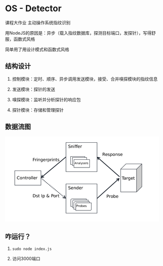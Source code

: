# OS - Detector

课程大作业 主动操作系统指纹识别

用NodeJS的原因是：异步（载入指纹数据库，探测目标端口，发探针），写得舒服，函数式风格

简单用了用设计模式和函数式风格


## 结构设计

1. 控制模块：定时、顺序、异步调用发送模块，接受、合并嗅探模块的指纹信息

2. 发送模块：探针的发送

3. 嗅探模块：监听并分析探针的响应包

4. 探针模块：存储和管理探针


## 数据流图

![Stream](https://raw.githubusercontent.com/TangliziGit/os-detector/master/document/stream.png)


## 咋运行？

1. `sudo node index.js`

2. 访问3000端口
